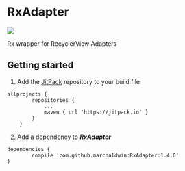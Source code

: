 # RxAdapter
[![](https://jitpack.io/v/marcbaldwin/RxAdapter.svg)](https://jitpack.io/#marcbaldwin/RxAdapter)

Rx wrapper for RecyclerView Adapters

## Getting started

1. Add the [JitPack](https://jitpack.io) repository to your build file
```
allprojects {
		repositories {
			...
			maven { url 'https://jitpack.io' }
		}
	}
```

2. Add a dependency to ***RxAdapter***
```
dependencies {
		compile 'com.github.marcbaldwin:RxAdapter:1.4.0'
}
```
